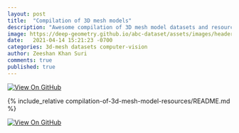 ```yaml
---
layout: post
title:  "Compilation of 3D mesh models"
description: "Awesome compilation of 3D mesh model datasets and resources for research purposes."
image: https://deep-geometry.github.io/abc-dataset/assets/images/header.png
date:   2021-04-14 15:21:23 -0700
categories: 3d-mesh datasets computer-vision
author: Zeeshan Khan Suri
comments: true
published: true
---
```


<div class="pb-5 d-flex flex-wrap flex-justify-end">
          <a href="https://github.com/zshn25/compilation-of-3d-mesh-model-resources" role="button" target="_blank">
        <img class="notebook-badge-image" src="{{ "assets/badges/github.svg" | relative_url }}" alt="View On GitHub">
    </a>
        </div>

{% include_relative compilation-of-3d-mesh-model-resources/README.md %}

<div class="pb-5 d-flex flex-wrap flex-justify-end">
          <a href="https://github.com/zshn25/compilation-of-3d-mesh-model-resources" role="button" target="_blank">
        <img class="notebook-badge-image" src="{{ "assets/badges/github.svg" | relative_url }}" alt="View On GitHub">
    </a>
        </div>